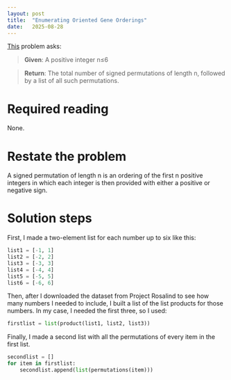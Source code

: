```yaml
---
layout: post
title:  "Enumerating Oriented Gene Orderings"
date:   2025-08-28
---
```


[This](https://rosalind.info/problems/sign/) problem asks:

> **Given**: A positive integer n≤6

> **Return**: The total number of signed permutations of length n, followed by a list of all such permutations.

<!--break-->

# Required reading
None.

# Restate the problem
 A signed permutation of length n is an ordering of the first n positive integers in which each integer is then provided with either a positive or negative sign.

# Solution steps
First, I made a two-element list for each number up to six like this:

```python
list1 = [-1, 1]
list2 = [-2, 2]
list3 = [-3, 3]
list4 = [-4, 4]
list5 = [-5, 5]
list6 = [-6, 6]
```

Then, after I downloaded the dataset from Project Rosalind to see how many numbers I needed to include, I built a list of the list products for those numbers. In my case, I needed the first three, so I used:

```python
firstlist = list(product(list1, list2, list3))
```

Finally, I made a second list with all the permutations of every item in the first list.

```python
secondlist = []
for item in firstlist:
    secondlist.append(list(permutations(item)))
```


